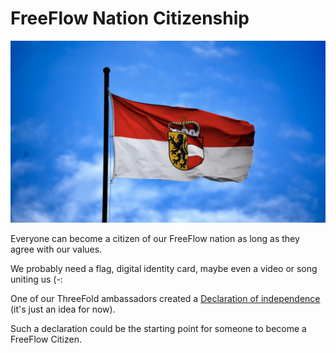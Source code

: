 # FreeFlow Nation Citizenship

![Flag](flag.png)

Everyone can become a citizen of our FreeFlow nation as long as they agree with our values.

We probably need a flag, digital identity card, maybe even a video or song uniting us (-:

One of our ThreeFold ambassadors created a [Declaration of independence](https://digindec.com/) (it's just an idea for now).

Such a declaration could be the starting point for someone to become a FreeFlow Citizen.